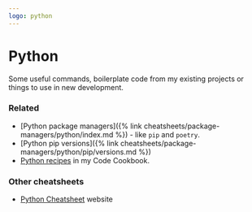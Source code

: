 ```yaml
---
logo: python
---
```

# Python

Some useful commands, boilerplate code from my existing projects or things to use in new development.

### Related

- [Python package managers]({% link cheatsheets/package-managers/python/index.md %}) - like `pip` and `poetry`.
- [Python pip versions]({% link cheatsheets/package-managers/python/pip/versions.md %})
- [Python recipes][] in my Code Cookbook.

[Python recipes]: https://michaelcurrin.github.io/code-cookbook/recipes/python/


### Other cheatsheets

- [Python Cheatsheet](https://www.pythoncheatsheet.org/) website
